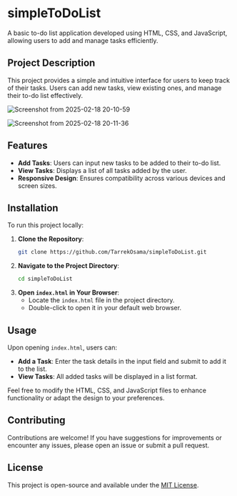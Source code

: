 # simpleToDoList

A basic to-do list application developed using HTML, CSS, and JavaScript, allowing users to add and manage tasks efficiently.

## Project Description

This project provides a simple and intuitive interface for users to keep track of their tasks. Users can add new tasks, view existing ones, and manage their to-do list effectively.

![Screenshot from 2025-02-18 20-10-59](https://github.com/user-attachments/assets/bd7ee712-5f9c-420e-bf7a-92a083a2e583)

![Screenshot from 2025-02-18 20-11-36](https://github.com/user-attachments/assets/750a0ca9-a892-4451-b3b5-51cd5a984866)



## Features

- **Add Tasks**: Users can input new tasks to be added to their to-do list.
- **View Tasks**: Displays a list of all tasks added by the user.
- **Responsive Design**: Ensures compatibility across various devices and screen sizes.

## Installation

To run this project locally:

1. **Clone the Repository**:
   ```bash
   git clone https://github.com/TarrekOsama/simpleToDoList.git
   ```
2. **Navigate to the Project Directory**:
   ```bash
   cd simpleToDoList
   ```
3. **Open `index.html` in Your Browser**:
   - Locate the `index.html` file in the project directory.
   - Double-click to open it in your default web browser.

## Usage

Upon opening `index.html`, users can:

- **Add a Task**: Enter the task details in the input field and submit to add it to the list.
- **View Tasks**: All added tasks will be displayed in a list format.

Feel free to modify the HTML, CSS, and JavaScript files to enhance functionality or adapt the design to your preferences.

## Contributing

Contributions are welcome! If you have suggestions for improvements or encounter any issues, please open an issue or submit a pull request.

## License

This project is open-source and available under the [MIT License](LICENSE).
